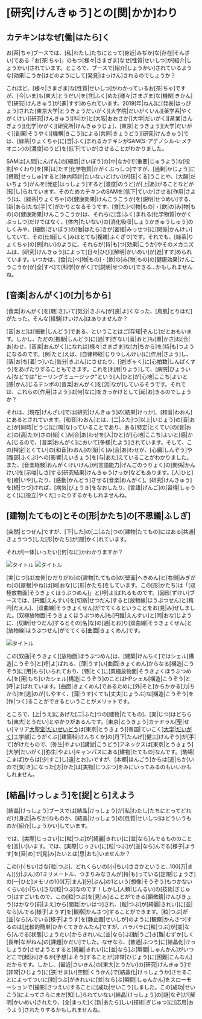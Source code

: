 # [研究|けんきゅう]との[関|かか]わり

## カテキンはなぜ[働|はたら]く

お[茶|ちゃ]ブースでは、[私|わたし]たちにとって[身近|みぢか]な[存在|そんざい]である「お[茶|ちゃ]」のもつ[様々|さまざま]なせ[性質|せいしつ]が[紹介|しょうかい]されています。ところで、ブースで[紹介|しょうかい]されているような[効果|こうか]はどのようにして[発見|はっけん]されるのでしょうか？

これほど、[様々|さまざま]な[性質|せいしつ]がわかっているお[茶|ちゃ]ですが、[今|いま]も[東大|とうだい]を[含|ふく]めた[様々|さまざま]な[機関|きかん]で[研究|けんきゅう]が[進|すす]められています。2019[年|ねん]に[発表|はっぴょう]された[東京大学|とうきょうだいがく][大学院|だいがくいん][薬学系|やくがくけい][研究|けんきゅう][科|か]と[大阪|おおさか][大学|だいがく][産業|さんぎょう][化学|かがく][研究所|けんきゅうじょ]、[東京|とうきょう][大学|だいがく][創薬|そうやく][機構|きこう]による[共同|きょうどう][研究|けんきゅう]では、[緑茶|りょくちゃ]に[含|ふく]まれるカテキンがSAM(S-アデノシル-L-メチオニン)の[濃度|のうど]を[低下|ていか]させることがわかりました。

SAMは[人間|にんげん]の[細胞|さいぼう]の[中|なか]で[重要|じゅうよう]な[役割|やくわり]を[果|は]たす[化学物質|かがくぶっしつ]ですが、[過剰|かじょう]に[摂取|せっしゅ]すると[体内時計|たいないどけい]が[狂|くる]うことや、[大腸|だいちょう]がんを[発症|はっしょう]すると[濃度|のうど]が[上|あ]がることなどが[知|し]られています。そのためカテキンのSAMを[低下|ていか]させる[作用|さよう]は、[緑茶|りょくちゃ]の[健康効果|けんこうこうか]を[説明|せつめい]する、[新|あら]たな[手|て]がかりとなるそうです。[食|た]べ[物|もの]・[飲|の]み[物|もの]の[健康効果|けんこうこうか]は、それらに[含|ふく]まれる[化学物質|かがくぶっしつ]だけではなく、[体内|たいない]の[消化吸収|しょうかきゅうしゅう]のしくみや、[細胞|さいぼう]の[働|はたら]きが[密接|みっせつ]に[関係|かんけい]していて、その[仕組|しく]みはとても[複雑|ふくざつ]です。それでも、[緑茶|りょくちゃ]の[例|れい]のように、それらが[持|も]つ[効果|こうか]やそのメカニズムは、[研究|けんきゅう]によって[日々|ひび][解明|かいめい]が[進|すす]められています。いつかは、[食|た]べ[物|もの]・[飲|の]み[物|もの]の[健康効果|けんこうこうか]が[全|すべ]て[科学|かがく]で[説明|せつめい]できる...かもしれませんね。

## [音楽|おんがく]の[力|ちから]

[音楽|おんがく]を[聴|き]いて[気分|きぶん]が[良|よ]くなった、[鳥肌|とりはだ]がたった。そんな[経験|けいけん]はありませんか？

[音|おと]は[振動|しんどう]である、ということはご[存知|ぞんじ]だとおもいます。しかし、ただの[振動|しんどう]に[過|す]ぎない[音|おと]も[重|かさ]ね[合|あ]わせ、[音楽|おんがく]になれば[様々|さまざま]な[力|ちから]を[持|も]つようになるのです。[例|たと]えば、[自律神経|じりつしんけい]に[作用|さよう]し、[落|お]ち[着|つ]いた[気分|きぶん]にさせたり、[逆|ぎゃく]に[心拍数|しんぱくすう]をあげたりすることもできます。これを[利用|りよう]して、[病院|びょういん]などでは"ヒーリングミュージック"という[人|ひと]が[心地|ここち]よいと[感|かん]じるテンポの[音楽|おんがく]を[流|なが]しているそうです。それでは、これらの[作用|さよう]は[何|なに]をきっかけとして[起|お]きるのでしょうか？

それは、[現在|げんざい]では[研究|けんきゅう]の[結果|けっか]、[和音|わおん]にあるとされています。[和音|わおん]とは、[二|ふた]つ[以上|いじょう]の[音|おと]が[同時|どうじ]に[鳴|な]っていることであり、ある[特定|とくてい]の[音|おと]の[高|たか]さの[組|く]み[合|あ]わせを[人|ひと]が[心地|ここち]よいと[感|かん]じるので、[音楽|おんがく]において[多様|たよう]されています。そして、この[特定|とくてい]の[和音|わおん]の[組|く]み[合|あ]わせが、[心臓|しんぞう]や[腹部|ふくぶ]への[影響|えいきょう]を[与|あた]えていることがわかりました。また、[音楽経験|おんがくけいけん]が[言語能力|げんごのうりょく]の[関係|かんけい]を[示唆|しさ]する[研究結果|けんきゅうけっか]などもあります。[人|ひと]を[癒|いや]したり、[感動|かんどう]させる[音楽|おんがく]。[研究|けんきゅう]を[続|つづ]ければ、[病気|びょうき]をなおしたり、[言語|げんご]の[習得|しゅうとく]に[役立|やくだ]ったりするかもしれませんね。

## [建物|たてもの]とその[形|かたち]の[不思議|ふしぎ]
[突然|とつぜん]ですが、[下|した]の[二|ふた]つの[建物|たてもの]にはある[共通|きょうつう]した[形|かたち]が[隠|かく]れています。

それが[一体|いったい][何|なに]かわかりますか？

![タイトル](/img/special/かせどらる.jpg)
![タイトル](/img/special/やよい.jpg)

[実|じつ]は[左側|ひだりがわ]の[建物|たてもの]の[壁面|へきめん]と[右側|みぎがわ]の[屋根|やね]は[同|おな]じ[形|かたち]をしています。この[形|かたち]は「[双極放物面|そうきょくほうぶつめん]」と[呼|よ]ばれるものです。[図形|ずけい]ブースでは、[円錐|えんすい]を[切断|せつだん]すると[放物線|ほうぶつせん]と[楕円|だえん]、[双曲線|そうきょくせん]がでてくるということをお[見|み]せしました。[双極放物面|そうきょくほうぶつめん]も[円錐|えんすい]と[同|おな]じように、[切断|せつだん]するとその[名|な]の[通|とお]り[双曲線|そうきょくせん]と[放物線|ほうぶつせん]がでてくる[曲面|きょくめん]です。

![タイトル](/img/special/ぐらふ.jpg)

この[双曲|そうきょく][放物面|ほうぶつめん]は、[建築|けんちく]ではシェル[構造|こうぞう]と[呼|よ]ばれる、[薄|うす]い[曲面|きょくめん]からなる[構造|こうぞう]に[用|もち]いられており、[特|とく]に[双極放物面|そうきょくほうぶつめん]を[用|もち]いたシェル[構造|こうぞう]のことはHPシェル[構造|こうぞう]と[呼|よ]ばれています。[曲面|きょくめん]であるために[外|そと]からかかる[力|ちから]を[逃|のが]しやすく、[薄|うす]くても[丈夫|じょうぶ]な[構造|こうぞう]を[作|つく]ることができるということがメリットです。

ところで、[上|うえ]にあげた[二|ふた]つの[建物|たてもの]、[実|じつ]はどちらも[東大|とうだい]とゆかりがあるんです。[東京|とうきょう]カテドラル[聖|せい]マリア[大聖堂|だいせいどう]([弓張岳展望台|ゆみはりだけてんぼうだい])は[東京|とうきょう][帝国|ていこく][大学|だいがく]([現在|げんざい]の[東京大学|とうきょうだいがく])[工学部|こうがくぶ][建築科|けんちくか]の[丹下|たんげ][健三|けんぞう]が[手|て]がけたもので、[弥生|やよい][講堂|こうどう]アネックスは[東京|とうきょう][大学|だいがく][弥生|やよい]キャンパスにある[建物|たてもの]なんです。[駒場|こまば]からは[少|すこ]し[遠|とお]いですが、[本郷|ほんごう]からは[近|ちか]いので[気|き]になった[方|かた]は[実物|じつぶつ]をみにいってみるのもいいかもしれません。

## [結晶|けっしょう]を[捉|とら]えよう

[結晶|けっしょう]ブースでは[結晶|けっしょう]が[私|わたし]たちにとってどれだけ[身近|みぢか]なものか、[結晶|けっしょう]の[性質|せいしつ]はどういうものか[紹介|しょうかい]しています。

では、[実際|じっさい]に[粒|つぶ]が[綺麗|きれい]に[並|なら]んでるもののことを[言|い]います。では、[実際|じっさい]に[粒|つぶ]が[並|なら]んでる[様子|ようす]を[目|め]で[見|み]たいとは[思|おも]いませんか？

この[小|ちい]さな[粒|つぶ]、どれくらいの[小|ちい]ささかというと...100[万|まん][分|ぶん]の1ミリメートル、つまりみなさんが[持|も]っている[定規|じょうぎ]の[一|ひと]メモリの100[万|まん][分|ぶん]の1という[想像|そうぞう]もつかないくらい[小|ちい]さな[粒|つぶ]なのです！しかし[人類|じんるい]の[技術|ぎじゅつ]はすごいもので、この[粒|つぶ]を[見|み]ることができる[顕微鏡|けんびきょう]はかなり[前|まえ]から[開発|かいはつ]され、[粒|つぶ]が[綺麗|きれい]に[並|なら]んでる[様子|ようす]を[観察|かんさつ]することができます。[粒|つぶ]が[並|なら]んでいる[様子|ようす]を[静止画|せいしが]のように[観察|かんさつ]するのは[比較的簡単|ひかくてきかんたん]ですが、バラバラに[粒|つぶ]が[並|なら]んでる[状態|じょうたい]からきれいに[並|なら]ぶ[動|うご]き[難|むずか]しく[長年|ながねん]の[課題|かだい]でした。なぜなら、[普通|ふつう]に[結晶化|けっしょうか]させようとすると[綺麗|きれい]に[並|なら]ぶ[瞬間|しゅんかん]がいつどこで[起|お]きるか[予想|よそう]することが[非常|ひじょう]に[困難|こんなん]だからです。しかし、[最近|さいきん]の[東大|とうだい]の[研究|けんきゅう]で[非常|ひじょう]に[狭|せま]い[空間|くうかん]で[結晶化|けっしょうか]させることによってついに[粒|つぶ]がきれいに[並|なら]ぶ[瞬間|しゅんかん]をスローモーションで[撮影|さつえい]することに[成功|せいこう]しました。この[成功|せいこう]によってさらにまだ[知|し]られていない[結晶|けっしょう]の[謎|なぞ]が[解明|かいめい]されたり、[全|まった]く[新|あたら]しい[技術|ぎじゅつ]に[応用|おうよう]されたりするかもしれませんね。